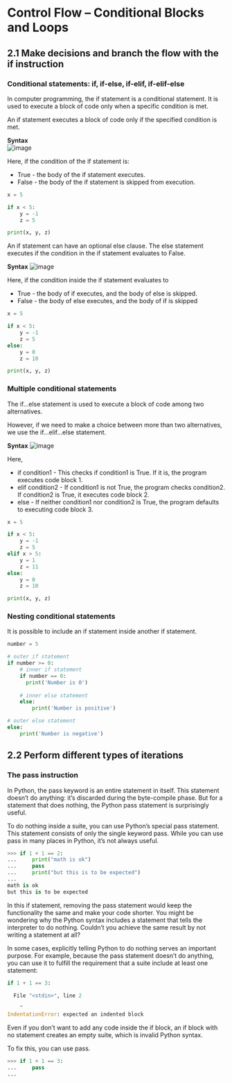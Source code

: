 # Control Flow – Conditional Blocks and Loops

## 2.1 Make decisions and branch the flow with the if instruction

### Conditional statements: if, if-else, if-elif, if-elif-else

In computer programming, the if statement is a conditional statement. It is used to execute a block of code only when a specific condition is met.

An if statement executes a block of code only if the specified condition is met.

**Syntax** <br/>
![image](https://github.com/asmalizaa/pythoncustomized/assets/23090837/84fc8381-c2e6-4ee7-b437-7224a361d897)

Here, if the condition of the if statement is:
- True - the body of the if statement executes.
- False - the body of the if statement is skipped from execution.

```python
x = 5

if x < 5:
    y = -1
    z = 5

print(x, y, z)
```

An if statement can have an optional else clause. The else statement executes if the condition in the if statement evaluates to False.

**Syntax**
![image](https://github.com/asmalizaa/pythoncustomized/assets/23090837/4511298a-888c-4c61-8c4d-4dd1a6b40e8d)

Here, if the condition inside the if statement evaluates to
- True - the body of if executes, and the body of else is skipped.
- False - the body of else executes, and the body of if is skipped

```python
x = 5

if x < 5:
    y = -1
    z = 5
else:
    y = 0
    z = 10

print(x, y, z)
```

### Multiple conditional statements 

The if...else statement is used to execute a block of code among two alternatives.

However, if we need to make a choice between more than two alternatives, we use the if...elif...else statement.

**Syntax**
![image](https://github.com/asmalizaa/pythoncustomized/assets/23090837/b67f4ab8-2b7d-497f-afec-57c782983b3b)

Here,
- if condition1 - This checks if condition1 is True. If it is, the program executes code block 1.
- elif condition2 - If condition1 is not True, the program checks condition2. If condition2 is True, it executes code block 2.
- else - If neither condition1 nor condition2 is True, the program defaults to executing code block 3.

```python
x = 5

if x < 5:
    y = -1
    z = 5
elif x > 5:
    y = 1
    z = 11
else:
    y = 0
    z = 10

print(x, y, z)
```

### Nesting conditional statements

It is possible to include an if statement inside another if statement. 

```python
number = 5

# outer if statement
if number >= 0:
    # inner if statement
    if number == 0:
      print('Number is 0')
    
    # inner else statement
    else:
        print('Number is positive')

# outer else statement
else:
    print('Number is negative')
```

## 2.2  Perform different types of iterations

### The pass instruction

In Python, the pass keyword is an entire statement in itself. This statement doesn’t do anything: it’s discarded during the byte-compile phase. But for a statement that does nothing, the Python pass statement is surprisingly useful.

To do nothing inside a suite, you can use Python’s special pass statement. This statement consists of only the single keyword pass. While you can use pass in many places in Python, it’s not always useful.

```python
>>> if 1 + 1 == 2:
...     print("math is ok")
...     pass
...     print("but this is to be expected")
...
math is ok
but this is to be expected
```

In this if statement, removing the pass statement would keep the functionality the same and make your code shorter. You might be wondering why the Python syntax includes a statement that tells the interpreter to do nothing. Couldn’t you achieve the same result by not writing a statement at all?

In some cases, explicitly telling Python to do nothing serves an important purpose. For example, because the pass statement doesn’t do anything, you can use it to fulfill the requirement that a suite include at least one statement:

```python
if 1 + 1 == 3:

  File "<stdin>", line 2

    ^
IndentationError: expected an indented block
```

Even if you don’t want to add any code inside the if block, an if block with no statement creates an empty suite, which is invalid Python syntax.

To fix this, you can use pass.

```python
>>> if 1 + 1 == 3:
...     pass
...
```

